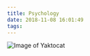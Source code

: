 ```yaml
---
title: Psychology
date: 2018-11-08 16:01:49
tags:
---
```

![Image of Yaktocat](https://octodex.github.com/images/yaktocat.png)